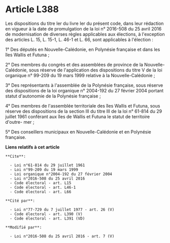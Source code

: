 # Article L388

Les dispositions du titre Ier du livre Ier du présent code, dans leur rédaction en vigueur à la date de promulgation de la
loi n° 2016-508 du 25 avril 2016 de modernisation de diverses règles applicables aux élections, à l'exception des articles L.
15, L. 15-1, L. 46-1 et L. 66, sont applicables à l'élection : 

1° Des députés en Nouvelle-Calédonie, en Polynésie française et dans les îles Wallis et Futuna ; 

2° Des membres du congrès et des assemblées de province de la Nouvelle-Calédonie, sous réserve de l'application des
dispositions du titre V de la loi organique n° 99-209 du 19 mars 1999 relative à la Nouvelle-Calédonie ; 

3° Des représentants à l'assemblée de la Polynésie française, sous réserve des dispositions de la loi organique n° 2004-192
du 27 février 2004 portant statut d'autonomie de la Polynésie française ; 

4° Des membres de l'assemblée territoriale des îles Wallis et Futuna, sous réserve des dispositions de la section III du
titre III de la loi n° 61-814 du 29 juillet 1961 conférant aux îles de Wallis et Futuna le statut de territoire d'outre-
mer ; 

5° Des conseillers municipaux en Nouvelle-Calédonie et en Polynésie française.

**Liens relatifs à cet article**

	**Cite**:

	  - Loi n°61-814 du 29 juillet 1961
	  - Loi n°99-209 du 19 mars 1999
	  - Loi organique n°2004-192 du 27 février 2004
	  - Loi n°2016-508 du 25 avril 2016
	  - Code électoral - art. L15
	  - Code électoral - art. L46-1
	  - Code électoral - art. L66

	**Cité par**:

	  - Loi n°77-729 du 7 juillet 1977 - art. 26 (V)
	  - Code électoral - art. L390 (V)
	  - Code électoral - art. L391 (VD)

	**Modifié par**:

	  - Loi n°2016-508 du 25 avril 2016 - art. 7 (V)

